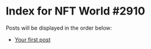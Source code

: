 # Index for NFT World #2910
Posts will be displayed in the order below:

- [Your first post](./001-first.md)


